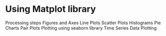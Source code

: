 # Using Matplot library

Processing steps
  Figures and Axes
  Line Plots
  Scatter Plots
  Histograms
  Pie Charts
  Pair Plots
  Plotting using seaborn library
  Time Series Data Plotting
